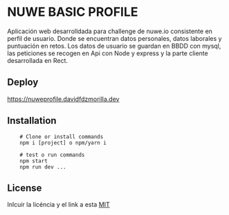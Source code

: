 # NUWE BASIC PROFILE

Aplicación web desarrolldada para challenge de nuwe.io consistente en perfil de usuario. Donde se encuentran datos personales, datos laborales y puntuación en retos.
Los datos de usuario se guardan en BBDD con mysql, las peticiones se recogen en Api con Node y express y la parte cliente desarrollada en Rect.


## Deploy

https://nuweprofile.davidfdzmorilla.dev



## Installation


```shell
    # Clone or install commands
    npm i [project] o npm/yarn i 
```

```shell
    # test o run commands
    npm start
    npm run dev ...
```

## License 

Inlcuir la licéncia y el link a esta
[MIT](https://opensource.org/licenses/MIT)

